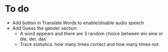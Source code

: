 # To do

- Add button in Translate Words to enable/disable audio speech
- Add Guess the gender section
  - A word appears and there are 3 random choice between ein eine or die, der, das 
  - Track statistics: how many times correct and how many times not.
  